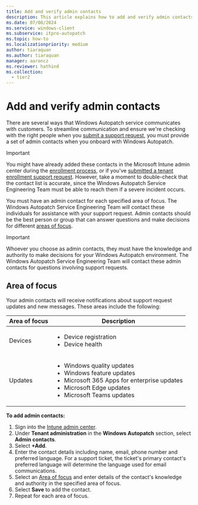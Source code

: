 ```yaml
---
title: Add and verify admin contacts
description: This article explains how to add and verify admin contacts
ms.date: 07/08/2024
ms.service: windows-client
ms.subservice: itpro-autopatch
ms.topic: how-to
ms.localizationpriority: medium
author: tiaraquan
ms.author: tiaraquan
manager: aaroncz
ms.reviewer: hathind
ms.collection:
  - tier2
---
```


# Add and verify admin contacts

There are several ways that Windows Autopatch service communicates with customers. To streamline communication and ensure we're checking with the right people when you [submit a support request](../operate/windows-autopatch-support-request.md), you must provide a set of admin contacts when you onboard with Windows Autopatch.

> [!IMPORTANT]
> You might have already added these contacts in the Microsoft Intune admin center during the [enrollment process](../prepare/windows-autopatch-enroll-tenant.md#step-4-enroll-your-tenant), or if you've [submitted a tenant enrollment support request](../prepare/windows-autopatch-enrollment-support-request.md). However, take a moment to double-check that the contact list is accurate, since the Windows Autopatch Service Engineering Team must be able to reach them if a severe incident occurs.

You must have an admin contact for each specified area of focus. The Windows Autopatch Service Engineering Team will contact these individuals for assistance with your support request. Admin contacts should be the best person or group that can answer questions and make decisions for different [areas of focus](#area-of-focus).

> [!IMPORTANT]
> Whoever you choose as admin contacts, they must have the knowledge and authority to make decisions for your Windows Autopatch environment. The Windows Autopatch Service Engineering Team will contact these admin contacts for questions involving support requests.

## Area of focus

Your admin contacts will receive notifications about support request updates and new messages. These areas include the following:

| Area of focus | Description |
| ----- | ----- |
| Devices | <uL><li>Device registration</li><li>Device health</li></ul> |
| Updates | <ul><li>Windows quality updates</li><li>Windows feature updates</li><li>Microsoft 365 Apps for enterprise updates</li><li>Microsoft Edge updates</li><li>Microsoft Teams updates</li></ul> |

**To add admin contacts:**

1. Sign into the [Intune admin center](https://go.microsoft.com/fwlink/?linkid=2109431).
1. Under **Tenant administration** in the **Windows Autopatch** section, select **Admin contacts**.
1. Select **+Add**.
1. Enter the contact details including name, email, phone number and preferred language. For a support ticket, the ticket's primary contact's preferred language will determine the language used for email communications.
1. Select an [Area of focus](#area-of-focus) and enter details of the contact's knowledge and authority in the specified area of focus.
1. Select **Save** to add the contact.
1. Repeat for each area of focus.
